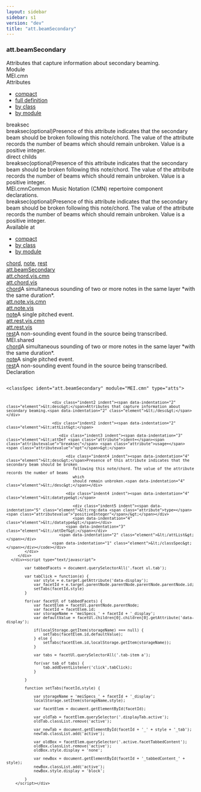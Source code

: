 ```yaml
---
layout: sidebar
sidebar: s1
version: "dev"
title: "att.beamSecondary"
---
```

<div class="specPage">
   <div class="attClassSpec">
      <h3 id="att.beamSecondary">att.beamSecondary</h3>
      <div class="specs">
         <div class="desc">Attributes that capture information about secondary beaming.</div>
         <div class="facet module">
            <div class="label">Module</div>
            <div class="statement text">MEI.cmn</div>
         </div>
         <div class="facet attributes" id="attributes">
            <div class="label">Attributes</div>
            <div class="statement classes list">
               <ul class="tab">
                  <li class="tab-item"><a data-display="compact" id="attributes_compact_tab" href="#attributes" class="displayTab active">compact</a></li>
                  <li class="tab-item"><a data-display="full" id="attributes_full_tab" href="#attributes" class="displayTab">full definition</a></li>
                  <li class="tab-item"><a data-display="class" id="attributes_class_tab" href="#attributes" class="displayTab">by class</a></li>
                  <li class="tab-item"><a data-display="module" id="attributes_module_tab" href="#attributes" class="displayTab">by module</a></li>
               </ul>
               <div id="attributes_tabbedContent_compact" class="facetTabbedContent compact active"><span class="ident attribute" title="Presence of this attribute indicates that the secondary beam should be broken following this note/chord. The value of the attribute records the number of beams which should remain unbroken.">breaksec</span></div>
               <div id="attributes_tabbedContent_full" class="facetTabbedContent full">
                  <div class="attributeDef def" data-module="MEI.cmn"><span class="ident attribute" title="Presence of this attribute indicates that the secondary beam should be broken following this note/chord. The value of the attribute records the number of beams which should remain unbroken.">breaksec</span><span class="attributeUsage">(optional)</span><span class="attributeDesc desc">Presence of this attribute indicates that the secondary beam should be broken
                        following this note/chord. The value of the attribute records the number of beams
                        which
                        should remain unbroken.</span><span class="attributeValues">
                        Value is a positive integer.
                        </span></div>
               </div>
               <div id="attributes_tabbedContent_class" class="facetTabbedContent class">
                  <div class="classBox direct" title="direct childs">
                     <div class="classHeading"><label class="classLabel">direct childs</label><span class="classDesc"></span></div>
                     <div class="classContent">
                        <div class="attributeDef def" data-module="MEI.cmn"><span class="ident attribute" title="Presence of this attribute indicates that the secondary beam should be broken following this note/chord. The value of the attribute records the number of beams which should remain unbroken.">breaksec</span><span class="attributeUsage">(optional)</span><span class="attributeDesc desc">Presence of this attribute indicates that the secondary beam should be broken
                              following this note/chord. The value of the attribute records the number of beams
                              which
                              should remain unbroken.</span><span class="attributeValues">
                              Value is a positive integer.
                              </span></div>
                     </div>
                  </div>
               </div>
               <div id="attributes_tabbedContent_module" class="facetTabbedContent module">
                  <div class="classBox" title="MEI.cmn">
                     <div class="classHeading"><label class="classLabel">MEI.cmn</label><span class="classDesc">Common Music Notation (CMN) repertoire component declarations.</span></div>
                     <div class="classContent">
                        <div class="attributeDef def" data-module="MEI.cmn"><span class="ident attribute" title="Presence of this attribute indicates that the secondary beam should be broken following this note/chord. The value of the attribute records the number of beams which should remain unbroken.">breaksec</span><span class="attributeUsage">(optional)</span><span class="attributeDesc desc">Presence of this attribute indicates that the secondary beam should be broken
                              following this note/chord. The value of the attribute records the number of beams
                              which
                              should remain unbroken.</span><span class="attributeValues">
                              Value is a positive integer.
                              </span></div>
                     </div>
                  </div>
               </div>
            </div>
         </div>
         <div class="facet availableAt" id="availableAt">
            <div class="label">Available at</div>
            <div class="statement classes list">
               <ul class="tab">
                  <li class="tab-item"><a data-display="compact" id="availableAt_compact_tab" href="#availableAt" class="displayTab active">compact</a></li>
                  <li class="tab-item"><a data-display="class" id="availableAt_class_tab" href="#availableAt" class="displayTab">by class</a></li>
                  <li class="tab-item"><a data-display="module" id="availableAt_module_tab" href="#availableAt" class="displayTab">by module</a></li>
               </ul>
               <div id="availableAt_tabbedContent_compact" class="facetTabbedContent compact active"><span class="ident element" title="A simultaneous sounding of two or more notes in the same layer *with the same duration*."><a class="link_odd_elementSpec" href="{{ site.baseurl }}/{{ page.version }}/elements/chord.html">chord</a></span>, <span class="ident element" title="A single pitched event."><a class="link_odd_elementSpec" href="{{ site.baseurl }}/{{ page.version }}/elements/note.html">note</a></span>, <span class="ident element" title="A non-sounding event found in the source being transcribed."><a class="link_odd_elementSpec" href="{{ site.baseurl }}/{{ page.version }}/elements/rest.html">rest</a></span></div>
               <div id="availableAt_tabbedContent_class" class="facetTabbedContent class">
                  <div class="classBox" title="att.beamSecondary">
                     <div class="classHeading"><label class="classLabel"><a class="classLink" href="{{ site.baseurl }}/{{ page.version }}/attribute-classes/att.beamsecondary.html">att.beamSecondary</a></label><span class="classDesc"></span></div>
                     <div class="classContent">
                        <div class="classBox" title="att.chord.vis.cmn">
                           <div class="classHeading"><label class="classLabel"><a class="classLink" href="{{ site.baseurl }}/{{ page.version }}/attribute-classes/att.chord.vis.cmn.html">att.chord.vis.cmn</a></label><span class="classDesc"></span></div>
                           <div class="classContent">
                              <div class="classBox" title="att.chord.vis">
                                 <div class="classHeading"><label class="classLabel"><a class="classLink" href="{{ site.baseurl }}/{{ page.version }}/attribute-classes/att.chord.vis.html">att.chord.vis</a></label><span class="classDesc"></span></div>
                                 <div class="classContent">
                                    <div class="elementRef" data-module="MEI.shared"><a class="link_odd_elementSpec" href="{{ site.baseurl }}/{{ page.version }}/elements/chord.html">chord</a><span class="elementDesc">A simultaneous sounding of two or more notes in the same layer *with the same
                                          duration*.</span></div>
                                 </div>
                              </div>
                           </div>
                        </div>
                        <div class="classBox" title="att.note.vis.cmn">
                           <div class="classHeading"><label class="classLabel"><a class="classLink" href="{{ site.baseurl }}/{{ page.version }}/attribute-classes/att.note.vis.cmn.html">att.note.vis.cmn</a></label><span class="classDesc"></span></div>
                           <div class="classContent">
                              <div class="classBox" title="att.note.vis">
                                 <div class="classHeading"><label class="classLabel"><a class="classLink" href="{{ site.baseurl }}/{{ page.version }}/attribute-classes/att.note.vis.html">att.note.vis</a></label><span class="classDesc"></span></div>
                                 <div class="classContent">
                                    <div class="elementRef" data-module="MEI.shared"><a class="link_odd_elementSpec" href="{{ site.baseurl }}/{{ page.version }}/elements/note.html">note</a><span class="elementDesc">A single pitched event.  </span></div>
                                 </div>
                              </div>
                           </div>
                        </div>
                        <div class="classBox" title="att.rest.vis.cmn">
                           <div class="classHeading"><label class="classLabel"><a class="classLink" href="{{ site.baseurl }}/{{ page.version }}/attribute-classes/att.rest.vis.cmn.html">att.rest.vis.cmn</a></label><span class="classDesc"></span></div>
                           <div class="classContent">
                              <div class="classBox" title="att.rest.vis">
                                 <div class="classHeading"><label class="classLabel"><a class="classLink" href="{{ site.baseurl }}/{{ page.version }}/attribute-classes/att.rest.vis.html">att.rest.vis</a></label><span class="classDesc"></span></div>
                                 <div class="classContent">
                                    <div class="elementRef" data-module="MEI.shared"><a class="link_odd_elementSpec" href="{{ site.baseurl }}/{{ page.version }}/elements/rest.html">rest</a><span class="elementDesc">A non-sounding event found in the source being transcribed.</span></div>
                                 </div>
                              </div>
                           </div>
                        </div>
                     </div>
                  </div>
               </div>
               <div id="availableAt_tabbedContent_module" class="facetTabbedContent module">
                  <div class="classBox" title="MEI.shared">
                     <div class="classHeading"><label class="classLabel">MEI.shared</label><span class="classDesc"></span></div>
                     <div class="classContent">
                        <div class="elementRef" data-module="MEI.shared"><a class="link_odd_elementSpec" href="{{ site.baseurl }}/{{ page.version }}/elements/chord.html">chord</a><span class="elementDesc">A simultaneous sounding of two or more notes in the same layer *with the same
                              duration*.</span></div>
                        <div class="elementRef" data-module="MEI.shared"><a class="link_odd_elementSpec" href="{{ site.baseurl }}/{{ page.version }}/elements/note.html">note</a><span class="elementDesc">A single pitched event.  </span></div>
                        <div class="elementRef" data-module="MEI.shared"><a class="link_odd_elementSpec" href="{{ site.baseurl }}/{{ page.version }}/elements/rest.html">rest</a><span class="elementDesc">A non-sounding event found in the source being transcribed.</span></div>
                     </div>
                  </div>
               </div>
            </div>
         </div>
         <div class="facet declaration">
            <div class="label">Declaration</div>
            <div class="statement declaration">
               <div class="code" xml:space="preserve" data-lang="ODD"><code>
                     <div class="indent1 indent"><span data-indentation="1" class="element">&lt;classSpec <span class="attribute">ident=</span><span class="attributevalue">"att.beamSecondary"</span> <span class="attribute">module=</span><span class="attributevalue">"MEI.cmn"</span> <span class="attribute">type=</span><span class="attributevalue">"atts"</span>&gt;</span>
                        
                        <div class="indent2 indent"><span data-indentation="2" class="element">&lt;desc&gt;</span>Attributes that capture information about secondary beaming.<span data-indentation="2" class="element">&lt;/desc&gt;</span></div>
                        
                        <div class="indent2 indent"><span data-indentation="2" class="element">&lt;attList&gt;</span>
                           
                           <div class="indent3 indent"><span data-indentation="3" class="element">&lt;attDef <span class="attribute">ident=</span><span class="attributevalue">"breaksec"</span> <span class="attribute">usage=</span><span class="attributevalue">"opt"</span>&gt;</span>
                              
                              <div class="indent4 indent"><span data-indentation="4" class="element">&lt;desc&gt;</span>Presence of this attribute indicates that the secondary beam should be broken
                                 following this note/chord. The value of the attribute records the number of beams
                                 which
                                 should remain unbroken.<span data-indentation="4" class="element">&lt;/desc&gt;</span></div>
                              
                              <div class="indent4 indent"><span data-indentation="4" class="element">&lt;datatype&gt;</span>
                                 
                                 <div class="indent5 indent"><span data-indentation="5" class="element">&lt;rng:data <span class="attribute">type=</span><span class="attributevalue">"positiveInteger"</span>/&gt;</span></div>
                                 <span data-indentation="4" class="element">&lt;/datatype&gt;</span></div>
                              <span data-indentation="3" class="element">&lt;/attDef&gt;</span></div>
                           <span data-indentation="2" class="element">&lt;/attList&gt;</span></div>
                        <span data-indentation="1" class="element">&lt;/classSpec&gt;</span></div></code></div>
            </div>
         </div>
      </div><script type="text/javascript">
            
            var tabbedFacets = document.querySelectorAll('.facet ul.tab');
            
            var tabClick = function(e) {
                var style = e.target.getAttribute('data-display');
                var facetId = e.target.parentNode.parentNode.parentNode.parentNode.id;
                setTabs(facetId,style)
            }
            
            for(var facetUl of tabbedFacets) {
                var facetElem = facetUl.parentNode.parentNode;
                var facetId = facetElem.id;
                var storageName = 'meiSpecs_' + facetId + '_display';
                var defaultValue = facetUl.children[0].children[0].getAttribute('data-display');
                
                if(localStorage.getItem(storageName) === null) {
                    setTabs(facetElem.id,defaultValue);
                } else {
                    setTabs(facetElem.id,localStorage.getItem(storageName));
                }
                
                var tabs = facetUl.querySelectorAll('.tab-item a');
                
                for(var tab of tabs) {
                    tab.addEventListener('click',tabClick);
                }
                
            }
            
            function setTabs(facetId,style) {
                
                var storageName = 'meiSpecs_' + facetId + '_display';
                localStorage.setItem(storageName,style);
                
                var facetElem = document.getElementById(facetId);
                
                var oldTab = facetElem.querySelector('.displayTab.active');
                oldTab.classList.remove('active');
                
                var newTab = document.getElementById(facetId + '_' + style + '_tab');
                newTab.classList.add('active');
                
                var oldBox = facetElem.querySelector('.active.facetTabbedContent');
                oldBox.classList.remove('active');
                oldBox.style.display = 'none';
                
                var newBox = document.getElementById(facetId + '_tabbedContent_' + style);
                newBox.classList.add('active');
                newBox.style.display = 'block';
                
            }
        </script></div>
</div>